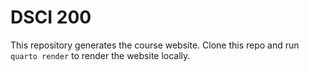 # DSCI 200

This repository generates the course website. Clone this repo and run `quarto render` to render the website locally.
